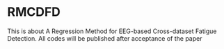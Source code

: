 # RMCDFD
This is about A Regression Method for EEG-based Cross-dataset Fatigue Detection. All codes will be published after acceptance of the paper
